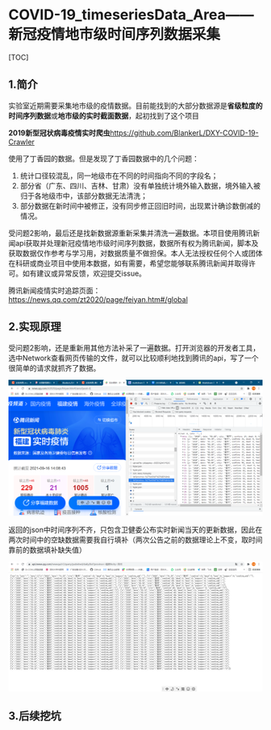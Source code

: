 # COVID-19_timeseriesData_Area——新冠疫情地市级时间序列数据采集
[TOC]
## 1.简介
实验室近期需要采集地市级的疫情数据。目前能找到的大部分数据源是**省级粒度的时间序列数据**或**地市级的实时截面数据**，起初找到了这个项目

**2019新型冠状病毒疫情实时爬虫**<a>https://github.com/BlankerL/DXY-COVID-19-Crawler 

使用了丁香园的数据。但是发现了丁香园数据中的几个问题：
1. 统计口径较混乱，同一地级市在不同的时间指向不同的字段名；
2. 部分省（广东、四川、吉林、甘肃）没有单独统计境外输入数据，境外输入被归于各地级市中，该部分数据无法清洗；
3. 部分数据在新时间中被修正，没有同步修正回旧时间，出现累计确诊数倒减的情况。

受问题2影响，最后还是找新数据源重新采集并清洗一遍数据。本项目使用腾讯新闻api获取并处理新冠疫情地市级时间序列数据，数据所有权为腾讯新闻，脚本及获取数据仅作参考与学习用，对数据质量不做担保。本人无法授权任何个人或团体在科研或商业项目中使用本数据，如有需要，希望您能够联系腾讯新闻并取得许可。如有建议或异常反馈，欢迎提交issue。

腾讯新闻疫情实时追踪页面：<a>https://news.qq.com/zt2020/page/feiyan.htm#/global
## 2.实现原理


受问题2影响，还是重新用其他方法补采了一遍数据。打开浏览器的开发者工具，选中Network查看网页传输的文件，就可以比较顺利地找到腾讯的api，写了一个很简单的请求就抓齐了数据。

![找到api的位置](mdpics\腾讯新闻疫情数据截图.png)

返回的json中时间序列不齐，只包含卫健委公布实时新闻当天的更新数据，因此在两次时间中的空缺数据需要我自行填补（两次公告之前的数据理论上不变，取时间靠前的数据填补缺失值）

![json截图](mdpics\json截图.png)

## 3.后续挖坑